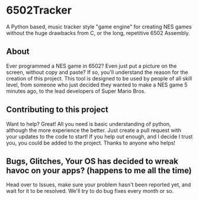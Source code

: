 # 6502Tracker
A Python based, music tracker style "game engine" for creating NES games without the huge drawbacks from C, or the long, repetitive 6502 Assembly.

## About
Ever programmed a NES game in 6502? Even just put a picture on the screen, without copy and paste? If so, you'll understand the reason for the creation of this project. This tool is designed to be used by people of all skill level, from someone who just decided they wanted to make a NES game 5 minutes ago, to the lead developers of Super Mario Bros.

## Contributing to this project
Want to help? Great! All you need is basic understanding of python, although the more experience the better. Just create a pull request with your updates to the code to start! If you help out enough, and I decide I trust you, you could be added to the project. Thanks to anyone who helps!

## Bugs, Glitches, Your OS has decided to wreak havoc on your apps? (happens to me all the time)
Head over to Issues, make sure your problem  hasn't been reported yet, and wait for it to be resolved. We'll try to do bug fixes every month or so.
